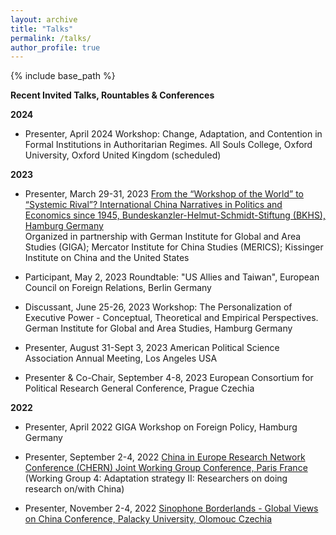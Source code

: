 ```yaml
---
layout: archive
title: "Talks"
permalink: /talks/
author_profile: true
---
```


{% include base_path %}

**Recent Invited Talks, Rountables & Conferences**

**2024**

- Presenter, April 2024 Workshop: Change, Adaptation, and Contention in Formal Institutions in Authoritarian Regimes. All Souls College, Oxford University, Oxford United Kingdom (scheduled)

**2023**

- Presenter, March 29-31, 2023 [From the “Workshop of the World” to “Systemic Rival”? International China Narratives in Politics and Economics since 1945, Bundeskanzler-Helmut-Schmidt-Stiftung (BKHS), Hamburg Germany](https://www.helmut-schmidt.de/en/)      
Organized in partnership with German Institute for Global and Area Studies (GIGA); Mercator Institute for China Studies (MERICS); Kissinger Institute on China and the United States     
 
- Participant, May 2, 2023 Roundtable: "US Allies and Taiwan", European Council on Foreign Relations, Berlin Germany

- Discussant, June 25-26, 2023 Workshop: The Personalization of Executive Power - Conceptual, Theoretical and Empirical Perspectives. German Institute for Global and Area Studies, Hamburg Germany

- Presenter, August 31-Sept 3, 2023 American Political Science Association Annual Meeting, Los Angeles USA
 
- Presenter & Co-Chair, September 4-8, 2023 European Consortium for Political Research General Conference, Prague Czechia

**2022**

- Presenter, April 2022 GIGA Workshop on Foreign Policy, Hamburg Germany

- Presenter, September 2-4, 2022 [China in Europe Research Network Conference (CHERN) Joint Working Group Conference, Paris France](https://china-in-europe.net/chern-joint-working-group-conference-in-september-2022-at-inalco-paris/) (Working Group 4: Adaptation strategy II: Researchers on doing research on/with China)

- Presenter, November 2-4, 2022 [Sinophone Borderlands - Global Views on China Conference, Palacky University, Olomouc Czechia](https://sinofon.cz/surveys/)  
